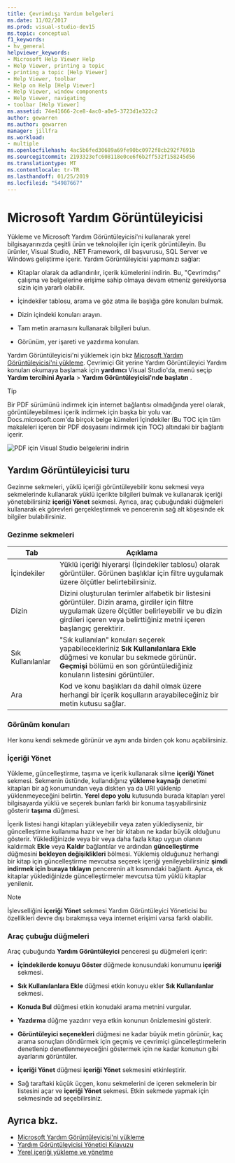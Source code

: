 ```yaml
---
title: Çevrimdışı Yardım belgeleri
ms.date: 11/02/2017
ms.prod: visual-studio-dev15
ms.topic: conceptual
f1_keywords:
- hv_general
helpviewer_keywords:
- Microsoft Help Viewer Help
- Help Viewer, printing a topic
- printing a topic [Help Viewer]
- Help Viewer, toolbar
- Help on Help [Help Viewer]
- Help Viewer, window components
- Help Viewer, navigating
- toolbar [Help Viewer]
ms.assetid: 74e41666-2ce8-4ac0-a0e5-3723d1e322c2
author: gewarren
ms.author: gewarren
manager: jillfra
ms.workload:
- multiple
ms.openlocfilehash: 4ac5b6fed30689a69fe90bc0972f8cb292f7691b
ms.sourcegitcommit: 2193323efc608118e0ce6f6b2ff532f158245d56
ms.translationtype: MT
ms.contentlocale: tr-TR
ms.lasthandoff: 01/25/2019
ms.locfileid: "54987667"
---
```

# <a name="microsoft-help-viewer"></a>Microsoft Yardım Görüntüleyicisi

Yükleme ve Microsoft Yardım Görüntüleyicisi'ni kullanarak yerel bilgisayarınızda çeşitli ürün ve teknolojiler için içerik görüntüleyin. Bu ürünler, Visual Studio, .NET Framework, dil başvurusu, SQL Server ve Windows geliştirme içerir. Yardım Görüntüleyicisi yapmanızı sağlar:

- Kitaplar olarak da adlandırılır, içerik kümelerini indirin. Bu, "Çevrimdışı" çalışma ve belgelerine erişime sahip olmaya devam etmeniz gerekiyorsa sizin için yararlı olabilir.

- İçindekiler tablosu, arama ve göz atma ile başlığa göre konuları bulmak.

- Dizin içindeki konuları arayın.

- Tam metin aramasını kullanarak bilgileri bulun.

- Görünüm, yer işareti ve yazdırma konuları.

Yardım Görüntüleyicisi'ni yüklemek için bkz [Microsoft Yardım Görüntüleyicisi'ni yükleme](../help-viewer/installation.md). Çevrimiçi Git yerine Yardım Görüntüleyici Yardım konuları okumaya başlamak için **yardımcı** Visual Studio'da, menü seçip **Yardım tercihini Ayarla** > **Yardım Görüntüleyicisi'nde başlatın** .

> [!TIP]
> Bir PDF sürümünü indirmek için internet bağlantısı olmadığında yerel olarak, görüntüleyebilmesi içerik indirmek için başka bir yolu var. Docs.microsoft.com'da birçok belge kümeleri İçindekiler (Bu TOC için tüm makaleleri içeren bir PDF dosyasını indirmek için TOC) altındaki bir bağlantı içerir.
>
> ![PDF için Visual Studio belgelerini indirin](media/overview/download-pdf.png)

## <a name="help-viewer-tour"></a>Yardım Görüntüleyicisi turu

Gezinme sekmeleri, yüklü içeriği görüntüleyebilir konu sekmesi veya sekmelerinde kullanarak yüklü içerikte bilgileri bulmak ve kullanarak içeriği yönetebilirsiniz **içeriği Yönet** sekmesi. Ayrıca, araç çubuğundaki düğmeleri kullanarak ek görevleri gerçekleştirmek ve pencerenin sağ alt köşesinde ek bilgiler bulabilirsiniz.

### <a name="navigation-tabs"></a>Gezinme sekmeleri

|Tab|Açıklama|
|---|-----------|
|İçindekiler|Yüklü içeriği hiyerarşi (İçindekiler tablosu) olarak görüntüler. Görünen başlıklar için filtre uygulamak üzere ölçütler belirtebilirsiniz.|
|Dizin|Dizini oluşturulan terimler alfabetik bir listesini görüntüler. Dizin arama, girdiler için filtre uygulamak üzere ölçütler belirleyebilir ve bu dizin girdileri içeren veya belirttiğiniz metni içeren başlangıç gerektirir.|
|Sık Kullanılanlar|"Sık kullanılan" konuları seçerek yapabilecekleriniz **Sık Kullanılanlara Ekle** düğmesi ve konular bu sekmede görünür. **Geçmişi** bölümü en son görüntülediğiniz konuların listesini görüntüler.|
|Ara|Kod ve konu başlıkları da dahil olmak üzere herhangi bir içerik koşulların arayabileceğiniz bir metin kutusu sağlar.|

### <a name="view-topics"></a>Görünüm konuları

Her konu kendi sekmede görünür ve aynı anda birden çok konu açabilirsiniz.

### <a name="manage-content"></a>İçeriği Yönet

Yükleme, güncelleştirme, taşıma ve içerik kullanarak silme **içeriği Yönet** sekmesi. Sekmenin üstünde, kullandığınız **yükleme kaynağı** denetimi kitapları bir ağ konumundan veya diskten ya da URI yüklenip yüklenmeyeceğini belirtin. **Yerel depo yolu** kutusunda burada kitapları yerel bilgisayarda yüklü ve seçerek bunları farklı bir konuma taşıyabilirsiniz gösterir **taşıma** düğmesi.

İçerik listesi hangi kitapları yükleyebilir veya zaten yüklediyseniz, bir güncelleştirme kullanıma hazır ve her bir kitabın ne kadar büyük olduğunu gösterir. Yüklediğinizde veya bir veya daha fazla kitap uygun olanını kaldırmak **Ekle** veya **Kaldır** bağlantılar ve ardından **güncelleştirme** düğmesini **bekleyen değişiklikleri** bölmesi. Yüklemiş olduğunuz herhangi bir kitap için güncelleştirme mevcutsa seçerek içeriği yenileyebilirsiniz **şimdi indirmek için buraya tıklayın** pencerenin alt kısmındaki bağlantı. Ayrıca, ek kitaplar yüklediğinizde güncelleştirmeler mevcutsa tüm yüklü kitaplar yenilenir.

> [!NOTE]
> İşlevselliğini **içeriği Yönet** sekmesi Yardım Görüntüleyici Yöneticisi bu özellikleri devre dışı bırakmışsa veya internet erişimi varsa farklı olabilir.

### <a name="toolbar-buttons"></a>Araç çubuğu düğmeleri

Araç çubuğunda **Yardım Görüntüleyici** penceresi şu düğmeleri içerir:

- **İçindekilerde konuyu Göster** düğmede konusundaki konumunu **içeriği** sekmesi.

- **Sık Kullanılanlara Ekle** düğmesi etkin konuyu ekler **Sık Kullanılanlar** sekmesi.

- **Konuda Bul** düğmesi etkin konudaki arama metnini vurgular.

- **Yazdırma** düğme yazdırır veya etkin konunun önizlemesini gösterir.

- **Görüntüleyici seçenekleri** düğmesi ne kadar büyük metin görünür, kaç arama sonuçları döndürmek için geçmiş ve çevrimiçi güncelleştirmelerin denetlenip denetlenmeyeceğini göstermek için ne kadar konunun gibi ayarlarını görüntüler.

- **İçeriği Yönet** düğmesi **içeriği Yönet** sekmesini etkinleştirir.

- Sağ taraftaki küçük üçgen, konu sekmelerini de içeren sekmelerin bir listesini açar ve **içeriği Yönet** sekmesi. Etkin sekmede yapmak için sekmesinde ad seçebilirsiniz.

## <a name="see-also"></a>Ayrıca bkz.

- [Microsoft Yardım Görüntüleyicisi'ni yükleme](../help-viewer/installation.md)
- [Yardım Görüntüleyicisi Yönetici Kılavuzu](../help-viewer/administrator-guide.md)
- [Yerel içeriği yükleme ve yönetme](../help-viewer/install-manage-local-content.md)
